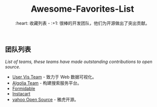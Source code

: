 <div align="center">
  <h1>Awesome-Favorites-List</h1>

  <p>:heart: 收藏列表 - :+1: 很棒的开发团队，他们为开源做出了突出贡献。</p>
</div>

<br />

## 团队列表

*List of teams, these teams have made outstanding contributions to open source.*

- [User Vis Team](https://vis.gl/) - 致力于 Web 数据可视化。
- [Algolia Team](https://community.algolia.com/) - 构建搜索服务平台。
- [Formidable](https://formidable.com/open-source/)
- [Instacart](https://www.instacart.com/opensource)
- [yahoo Open Source](https://developer.yahoo.com/opensource/) - 雅虎开源。
